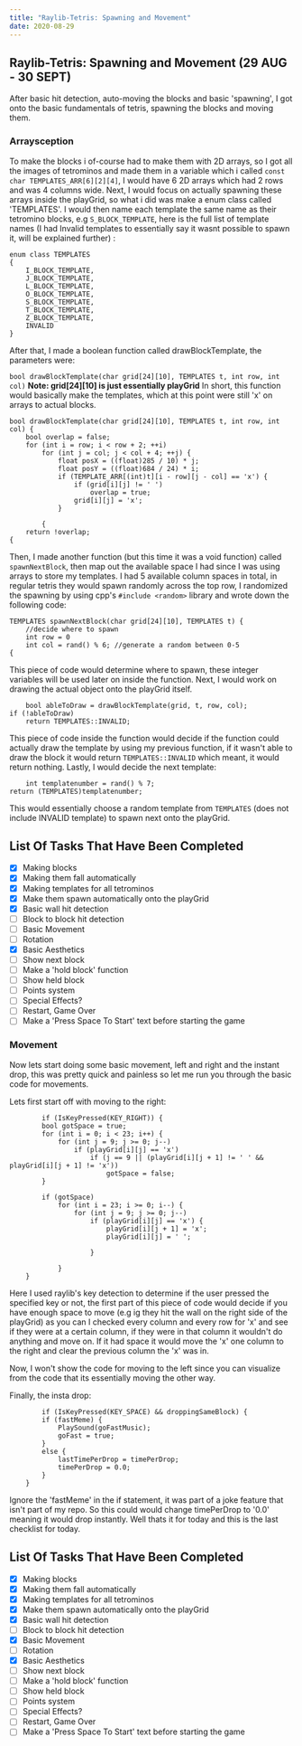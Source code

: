 ```yaml
---
title: "Raylib-Tetris: Spawning and Movement"
date: 2020-08-29
---
```

## Raylib-Tetris: Spawning and Movement (29 AUG - 30 SEPT) 
After basic hit detection, auto-moving the blocks and basic 'spawning', I got onto the basic fundamentals of tetris, spawning the blocks and moving them.
### Arraysception
To make the blocks i of-course had to make them with 2D arrays, so I got all the images of tetrominos and made them in a variable which i called `const char TEMPLATES_ARR[6][2][4]`, I would have 6 2D arrays which had 2 rows and was 4 columns wide. Next, I would focus on actually spawning these arrays inside the playGrid, so what i did was make a enum class called 'TEMPLATES'. I would then name each template the same name as their tetromino blocks, e.g `S_BLOCK_TEMPLATE`, here is the full list of template names (I had Invalid templates to essentially say it wasnt possible to spawn it, will be explained further) :

    enum class TEMPLATES
    {
		I_BLOCK_TEMPLATE,
		J_BLOCK_TEMPLATE,
		L_BLOCK_TEMPLATE,
		O_BLOCK_TEMPLATE,
		S_BLOCK_TEMPLATE,
		T_BLOCK_TEMPLATE,
		Z_BLOCK_TEMPLATE,
		INVALID
	}

After that, I made a boolean function called drawBlockTemplate, the parameters were:

`bool drawBlockTemplate(char grid[24][10], TEMPLATES t, int row, int col)`
**Note: grid[24][10] is just essentially playGrid**
In short, this function would basically make the templates, which at this point were still 'x' on arrays to actual blocks.

    bool drawBlockTemplate(char grid[24][10], TEMPLATES t, int row, int col) {
		bool overlap = false;
		for (int i = row; i < row + 2; ++i)
			for (int j = col; j < col + 4; ++j) {
				float posX = ((float)285 / 10) * j;
				float posY = ((float)684 / 24) * i;
				if (TEMPLATE_ARR[(int)t][i - row][j - col] == 'x') {
					if (grid[i][j] != ' ')
						overlap = true;
					grid[i][j] = 'x';
				}
		
			{
		return !overlap;
	{



Then, I made another function (but this time it was a void function) called `spawnNextBlock`, then map out the available space I had since I was using arrays to store my templates. I had 5 available column spaces in total, in regular tetris they would spawn randomly across the top row, I randomized the spawning by using cpp's `#include <random>` library and wrote down the following code:

    TEMPLATES spawnNextBlock(char grid[24][10], TEMPLATES t) {
	    //decide where to spawn
	    int row = 0
	    int col = rand() % 6; //generate a random between 0-5
	{	
This piece of code would determine where to spawn, these integer variables will be used later on inside the function. Next, I would work on drawing the actual object onto the playGrid itself.

    	bool ableToDraw = drawBlockTemplate(grid, t, row, col);
	if (!ableToDraw)
		return TEMPLATES::INVALID;
This piece of code inside the function would decide if the function could actually draw the template by using my previous function, if it wasn't able to draw the block it would return `TEMPLATES::INVALID` which meant, it would return nothing. Lastly, I would decide the next template:

    	int templatenumber = rand() % 7; 
	return (TEMPLATES)templatenumber;
This would essentially choose a random template from `TEMPLATES` (does not include INVALID template) to spawn next onto the playGrid.

## List Of Tasks That Have Been Completed

 - [x] Making blocks
 - [x] Making them fall automatically
 - [x] Making templates for all tetrominos
 - [x] Make them spawn automatically onto the playGrid
 - [x] Basic wall hit detection
 - [ ] Block to block hit detection
 - [ ] Basic Movement
 - [ ] Rotation
 - [x] Basic Aesthetics
 - [ ] Show next block
 - [ ] Make a 'hold block' function
 - [ ] Show held block
 - [ ] Points system
 - [ ] Special Effects?
 - [ ] Restart, Game Over
 - [ ] Make a 'Press Space To Start' text before starting the game

### Movement
Now lets start doing some basic movement, left and right and the instant drop, this was pretty quick and painless so let me run you through the basic code for movements.

Lets first start off with moving to the right:

    		if (IsKeyPressed(KEY_RIGHT)) {
			bool gotSpace = true;
			for (int i = 0; i < 23; i++) {
				for (int j = 9; j >= 0; j--)
					if (playGrid[i][j] == 'x')
						if (j == 9 || (playGrid[i][j + 1] != ' ' && playGrid[i][j + 1] != 'x'))
							gotSpace = false;
			}

			if (gotSpace)
				for (int i = 23; i >= 0; i--) {
					for (int j = 9; j >= 0; j--)
						if (playGrid[i][j] == 'x') {
							playGrid[i][j + 1] = 'x';
							playGrid[i][j] = ' ';

						}

				}
		}

Here I used raylib's key detection to determine if the user pressed the specified key or not, the first part of this piece of code would decide if you have enough space to move (e.g ig they hit the wall on the right side of the playGrid) as you can I checked every column and every row for 'x' and see if they were at a certain column, if they were in that column it wouldn't do anything and move on. If it had space it would move the 'x' one column to the right and clear the previous column the 'x' was in.

Now, I won't show the code for moving to the left since you can visualize from the code that its essentially moving the other way.

Finally, the insta drop:

    		if (IsKeyPressed(KEY_SPACE) && droppingSameBlock) {
			if (fastMeme) {
				PlaySound(goFastMusic);
				goFast = true;
			}
			else {
				lastTimePerDrop = timePerDrop;
				timePerDrop = 0.0;
			}
		}

Ignore the 'fastMeme' in the if statement, it was part of a joke feature that isn't part of my repo. So this could would change timePerDrop to '0.0' meaning it would drop instantly. Well thats it for today and this is the last checklist for today.

## List Of Tasks That Have Been Completed

 - [x] Making blocks
 - [x] Making them fall automatically
 - [x] Making templates for all tetrominos
 - [x] Make them spawn automatically onto the playGrid
 - [x] Basic wall hit detection
 - [ ] Block to block hit detection
 - [x] Basic Movement
 - [ ] Rotation
 - [x] Basic Aesthetics
 - [ ] Show next block
 - [ ] Make a 'hold block' function
 - [ ] Show held block
 - [ ] Points system
 - [ ] Special Effects?
 - [ ] Restart, Game Over
 - [ ] Make a 'Press Space To Start' text before starting the game
